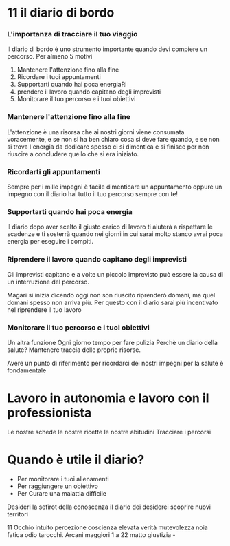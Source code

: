 # 11 il diario di bordo

### L'importanza di tracciare il tuo viaggio

Il diario di bordo è uno strumento importante quando devi compiere un percorso. 
Per almeno 5 motivi

 1. Mantenere l'attenzione fino alla fine 
 2. Ricordare i tuoi appuntamenti 
 3. Supportarti quando hai poca energiaRi
 4. prendere il lavoro quando capitano degli imprevisti
 5. Monitorare il tuo percorso e i tuoi obiettivi
 

###  Mantenere l'attenzione fino alla fine
L'attenzione è una risorsa che ai nostri giorni viene consumata voracemente, e se non si ha ben chiaro cosa si deve fare quando, e se non si trova l'energia da dedicare spesso ci si dimentica e si finisce per non riuscire a concludere quello che si era iniziato.

### Ricordarti gli appuntamenti
Sempre per i mille impegni è facile dimenticare un appuntamento oppure un impegno con il diario hai tutto il tuo percorso sempre con te!

### Supportarti quando hai poca energia
 
Il diario dopo aver scelto il giusto carico di lavoro ti aiuterà 
a rispettare le scadenze e ti sosterrà quando nei giorni in cui sarai molto stanco avrai poca energia per eseguire i compiti.

### Riprendere il lavoro quando capitano degli imprevisti
Gli imprevisti capitano e a volte un piccolo imprevisto può  essere la causa di un interruzione del percorso.

Magari si inizia dicendo oggi non son riuscito riprenderò domani, ma quel domani spesso non arriva più. 
Per questo con il diario sarai più incentivato nel riprendere il tuo lavoro 

###  Monitorare il tuo percorso e i tuoi obiettivi

Un altra funzione
Ogni giorno tempo per fare pulizia
Perchè un diario della salute?
Mantenere traccia delle proprie risorse.

Avere un punto di riferimento per ricordarci dei nostri impegni per la salute è fondamentale

# Lavoro in autonomia e lavoro con il professionista

Le nostre schede 
le nostre ricette 
le nostre abitudini
Tracciare i percorsi


# Quando è utile il diario?


- Per monitorare i tuoi allenamenti 
- Per raggiungere un obiettivo
- Per Curare una malattia difficile




Desideri la sefirot della conoscenza il diario dei desiderei scoprire nuovi territori


11 Occhio intuito percezione coscienza elevata verità mutevolezza noia fatica odio tarocchi. Arcani maggiori 1 a 22 matto  giustizia -
<!--stackedit_data:
eyJoaXN0b3J5IjpbMTMwMjY4NTQxNywxODA3NjEzNjQwLDY5OT
EwMDEwNSwxOTA5MTI4NTkxLDEyODI4NDIyMzBdfQ==
-->